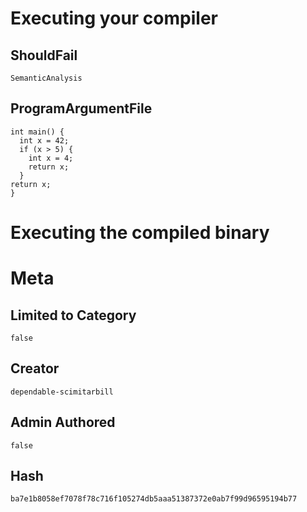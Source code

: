 # Executing your compiler

## ShouldFail

```
SemanticAnalysis
```

## ProgramArgumentFile

```
int main() {
  int x = 42;
  if (x > 5) {
    int x = 4;
    return x;
  }
return x;
}
```

# Executing the compiled binary

# Meta

## Limited to Category

```
false
```

## Creator

```
dependable-scimitarbill
```

## Admin Authored

```
false
```

## Hash

```
ba7e1b8058ef7078f78c716f105274db5aaa51387372e0ab7f99d96595194b77
```
